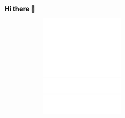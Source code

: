 ## Hi there 👋

<!--
**thy950523/thy950523** is a ✨ _special_ ✨ repository because its `README.md` (this file) appears on your GitHub profile.

Here are some ideas to get you started:

- 🔭 I’m currently working on ...
- 🌱 I’m currently learning ...
- 👯 I’m looking to collaborate on ...
- 🤔 I’m looking for help with ...
- 💬 Ask me about ...
- 📫 How to reach me: ...
- 😄 Pronouns: ...
- ⚡ Fun fact: ...
-->
<div align="center">
  <img src="/github-metrics.svg" alt="Metrics" width="50%">
  <img src="/metrics.plugin.achievements.svg" alt="Metrics" width="50%">
</div>

<div align="center">
<img src="/metrics.plugin.languages.indepth.svg" alt="Metrics" width="50%">
</div>


